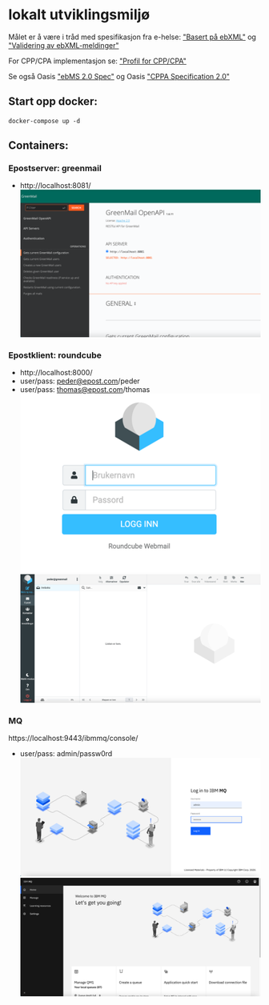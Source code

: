 # lokalt utviklingsmiljø

Målet er å være i tråd med spesifikasjon fra e-helse:
["Basert på ebXML"](https://git.sarepta.ehelse.no/publisert/standarder/raw/master/kravdokument/EBXMLrammeverk/HIS%201037_2011%20Rammeverk%20for%20meldingsutveksling%20v1.1%20-oppdatert.pdf)
og ["Validering av
ebXML-meldinger"](https://git.sarepta.ehelse.no/publisert/standarder/raw/master/kravdokument/ValideringAvebXMLMeldinger/HITS%201172_2017%20Validering%20av%20ebXML-meldinger%20-oppdatert.pdf)

For CPP/CPA implementasjon se:  ["Profil for CPP/CPA"](https://www.ehelse.no/standardisering/standarder/profil-for-cpp-cpa--partnerprofiler-og-avtaler/_/attachment/inline/8ff59f07-70be-459a-a644-6b11451d1dc2:b47b3b4b5740def9e91c0cd2795c872dd4196d3c/Profil%20for%20CPP%20CPA%20%E2%80%93%20partnerprofiler%20og%20avtaler.pdf)

Se også Oasis ["ebMS 2.0 Spec"](https://www.oasis-open.org/committees/ebxml-msg/documents/ebMS_v2_0.pdf)
og Oasis ["CPPA Specification 2.0"](https://www.oasis-open.org/committees/ebxml-cppa/documents/ebcpp-2.0.pdf)

## Start opp docker:
```
docker-compose up -d
```
## Containers:
### Epostserver: greenmail
* http://localhost:8081/
  ![img.png](readme-resources/greenmail-login.png)

### Epostklient: roundcube
* http://localhost:8000/
* user/pass: peder@epost.com/peder
* user/pass: thomas@epost.com/thomas
  ![img.png](readme-resources/roundcube.png)
  ![img.png](readme-resources/greenmail.png)

### MQ
https://localhost:9443/ibmmq/console/
* user/pass: admin/passw0rd
  ![img_1.png](readme-resources/mq-login.png)
  ![img_2.png](readme-resources/mq.png)


